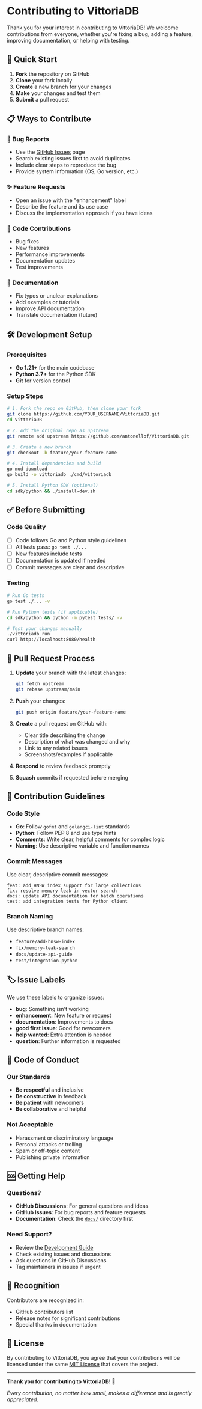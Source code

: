 # Contributing to VittoriaDB

Thank you for your interest in contributing to VittoriaDB! We welcome contributions from everyone, whether you're fixing a bug, adding a feature, improving documentation, or helping with testing.

## 🚀 Quick Start

1. **Fork** the repository on GitHub
2. **Clone** your fork locally
3. **Create** a new branch for your changes
4. **Make** your changes and test them
5. **Submit** a pull request

## 📋 Ways to Contribute

### 🐛 Bug Reports
- Use the [GitHub Issues](https://github.com/antonellof/VittoriaDB/issues) page
- Search existing issues first to avoid duplicates
- Include clear steps to reproduce the bug
- Provide system information (OS, Go version, etc.)

### ✨ Feature Requests
- Open an issue with the "enhancement" label
- Describe the feature and its use case
- Discuss the implementation approach if you have ideas

### 🔧 Code Contributions
- Bug fixes
- New features
- Performance improvements
- Documentation updates
- Test improvements

### 📖 Documentation
- Fix typos or unclear explanations
- Add examples or tutorials
- Improve API documentation
- Translate documentation (future)

## 🛠️ Development Setup

### Prerequisites
- **Go 1.21+** for the main codebase
- **Python 3.7+** for the Python SDK
- **Git** for version control

### Setup Steps
```bash
# 1. Fork the repo on GitHub, then clone your fork
git clone https://github.com/YOUR_USERNAME/VittoriaDB.git
cd VittoriaDB

# 2. Add the original repo as upstream
git remote add upstream https://github.com/antonellof/VittoriaDB.git

# 3. Create a new branch
git checkout -b feature/your-feature-name

# 4. Install dependencies and build
go mod download
go build -o vittoriadb ./cmd/vittoriadb

# 5. Install Python SDK (optional)
cd sdk/python && ./install-dev.sh
```

## ✅ Before Submitting

### Code Quality
- [ ] Code follows Go and Python style guidelines
- [ ] All tests pass: `go test ./...`
- [ ] New features include tests
- [ ] Documentation is updated if needed
- [ ] Commit messages are clear and descriptive

### Testing
```bash
# Run Go tests
go test ./... -v

# Run Python tests (if applicable)
cd sdk/python && python -m pytest tests/ -v

# Test your changes manually
./vittoriadb run
curl http://localhost:8080/health
```

## 📝 Pull Request Process

1. **Update** your branch with the latest changes:
   ```bash
   git fetch upstream
   git rebase upstream/main
   ```

2. **Push** your changes:
   ```bash
   git push origin feature/your-feature-name
   ```

3. **Create** a pull request on GitHub with:
   - Clear title describing the change
   - Description of what was changed and why
   - Link to any related issues
   - Screenshots/examples if applicable

4. **Respond** to review feedback promptly
5. **Squash** commits if requested before merging

## 🎯 Contribution Guidelines

### Code Style
- **Go**: Follow `gofmt` and `golangci-lint` standards
- **Python**: Follow PEP 8 and use type hints
- **Comments**: Write clear, helpful comments for complex logic
- **Naming**: Use descriptive variable and function names

### Commit Messages
Use clear, descriptive commit messages:
```
feat: add HNSW index support for large collections
fix: resolve memory leak in vector search
docs: update API documentation for batch operations
test: add integration tests for Python client
```

### Branch Naming
Use descriptive branch names:
- `feature/add-hnsw-index`
- `fix/memory-leak-search`
- `docs/update-api-guide`
- `test/integration-python`

## 🏷️ Issue Labels

We use these labels to organize issues:
- **bug**: Something isn't working
- **enhancement**: New feature or request
- **documentation**: Improvements to docs
- **good first issue**: Good for newcomers
- **help wanted**: Extra attention is needed
- **question**: Further information is requested

## 🤝 Code of Conduct

### Our Standards
- **Be respectful** and inclusive
- **Be constructive** in feedback
- **Be patient** with newcomers
- **Be collaborative** and helpful

### Not Acceptable
- Harassment or discriminatory language
- Personal attacks or trolling
- Spam or off-topic content
- Publishing private information

## 🆘 Getting Help

### Questions?
- **GitHub Discussions**: For general questions and ideas
- **GitHub Issues**: For bug reports and feature requests
- **Documentation**: Check the [`docs/`](docs/) directory first

### Need Support?
- Review the [Development Guide](docs/development.md)
- Check existing issues and discussions
- Ask questions in GitHub Discussions
- Tag maintainers in issues if urgent

## 🎉 Recognition

Contributors are recognized in:
- GitHub contributors list
- Release notes for significant contributions
- Special thanks in documentation

## 📄 License

By contributing to VittoriaDB, you agree that your contributions will be licensed under the same [MIT License](LICENSE) that covers the project.

---

**Thank you for contributing to VittoriaDB! 🚀**

*Every contribution, no matter how small, makes a difference and is greatly appreciated.*
